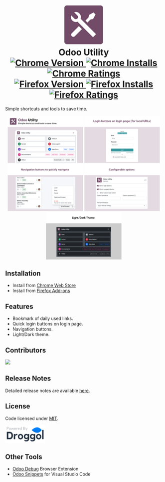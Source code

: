 <h1 align="center" style="border-bottom: 0px;">
    <img src="public/src/images/icon128.png"/>
    <div>Odoo Utility</div>
    <div>
        <a href="https://chrome.google.com/webstore/detail/odoo-utility/jllbemjkkabaohnjcnajhflahlkehmlf">
            <img src="https://img.shields.io/chrome-web-store/v/jllbemjkkabaohnjcnajhflahlkehmlf.svg?label=Chrome&color=1a73e8" alt="Chrome Version">
        </a>
        <a href="https://chrome.google.com/webstore/detail/odoo-utility/jllbemjkkabaohnjcnajhflahlkehmlf">
            <img src="https://img.shields.io/chrome-web-store/users/jllbemjkkabaohnjcnajhflahlkehmlf.svg?label=Installs&color=1a73e8" alt="Chrome Installs">
        </a>
        <a href="https://chrome.google.com/webstore/detail/odoo-utility/jllbemjkkabaohnjcnajhflahlkehmlf">
            <img src="https://img.shields.io/chrome-web-store/rating/jllbemjkkabaohnjcnajhflahlkehmlf.svg?label=Rating&color=1a73e8" alt="Chrome Ratings">
        </a>
    </div>
    <div>
        <a href="https://addons.mozilla.org/en-US/firefox/addon/odoo-utility/">
            <img src="https://img.shields.io/amo/v/odoo-utility.svg?label=Firefox&color=ff6611" alt="Firefox Version">
        </a>
        <a href="https://addons.mozilla.org/en-US/firefox/addon/odoo-utility/">
            <img src="https://img.shields.io/amo/users/odoo-utility.svg?label=Installs&color=ff6611" alt="Firefox Installs">
        </a>
        <a href="https://addons.mozilla.org/en-US/firefox/addon/odoo-utility/">
            <img src="https://img.shields.io/amo/rating/odoo-utility.svg?label=Rating&color=ff6611" alt="Firefox Ratings">
        </a>
    </div>
</h1>

Simple shortcuts and tools to save time.

<p align="center">
    <img src="public/src/images/screenshots/1.png" width="48%"/>
    <img src="public/src/images/screenshots/2.png" width="48%"/>
    <img src="public/src/images/screenshots/3.png" width="48%"/>
    <img src="public/src/images/screenshots/4.png" width="48%"/>
    <img src="public/src/images/screenshots/5.png" width="48%"/>
</p>

## Installation
- Install from <a href="https://chrome.google.com/webstore/detail/odoo-utility/jllbemjkkabaohnjcnajhflahlkehmlf">Chrome Web Store</a>
- Install from <a href="https://addons.mozilla.org/en-US/firefox/addon/odoo-utility/">Firefox Add-ons</a>

## Features
- Bookmark of daily used links.
- Quick login buttons on login page.
- Navigation buttons.
- Light/Dark theme.

## Contributors

<a href="https://github.com/droggol/odoo-utility/graphs/contributors">
    <img src="https://contributors-img.firebaseapp.com/image?repo=droggol/odoo-utility"/>
</a>

## Release Notes

Detailed release notes are available [here](CHANGELOG.md).

## License

Code licensed under [MIT](LICENSE).

<a href="https://www.droggol.com">
    <img src="public/src/images/logo.png" width="128" height="56"/>
</a>

## Other Tools
- [Odoo Debug](https://github.com/Droggol/OdooDebug) Browser Extension
- [Odoo Snippets](https://github.com/Droggol/VscOdooSnippets) for Visual Studio Code
